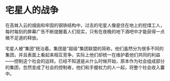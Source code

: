 # 宅星人的战争

在高耸入云的烟囱和牢固的钢铁结构中，过去的宅星人像是住在地上的挖煤工人，每时每刻的屏幕广告不断提醒着人们现实，只有在夜晚的地下酒吧中才能获得一点微不足道的释放。

&#x20;       宅星人被“集团”统治着。集团是“超级”集团联盟的简称，他们虽然分为很多不同的集团，并且表面上看起来相互竞争，实际上他们却统一在维护着他们共同的利益——控制这个社会的运转。已经不知道是从什么时候开始，原本作为社会组成部分的集团，忽然变成了社会的控制者，他们和手握权力的人一起，将整个社会收入囊中。       &#x20;
